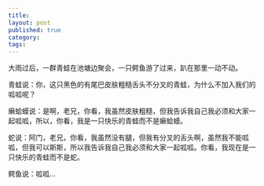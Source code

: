 ```yaml
---
title:
layout: post
published: true
category:
tags:
---
```


大雨过后，一群青蛙在池塘边聚会，一只鳄鱼游了过来，趴在那里一动不动。

青蛙说：你，这只黑色的有尾巴皮肤粗糙舌头不分叉的青蛙，为什么不加入我们的呱呱呢？

癞蛤蟆说：是啊，老兄，你看，我虽然皮肤粗糙，但我告诉我自己我必须和大家一起呱呱，所以，你看，我是一只快乐的青蛙而不是癞蛤蟆。

蛇说：阿门，老兄，你看，我虽然没有腿，但我有分叉的舌头啊，虽然我不能呱呱，但我可以斯斯，所以我告诉我自己我必须和大家一起呱呱。你看，我现在是一只快乐的青蛙而不是蛇。

鳄鱼说：呱呱...
